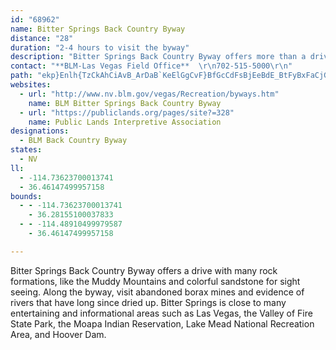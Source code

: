 ```yaml
---
id: "68962"
name: Bitter Springs Back Country Byway
distance: "28"
duration: "2-4 hours to visit the byway"
description: "Bitter Springs Back Country Byway offers more than a drive with many rock formations, like the Muddy Mountains and colorful sandstone for sightseeing."
contact: "**BLM-Las Vegas Field Office**  \r\n702-515-5000\r\n"
path: "ekp}Enlh{TzCkAhCiAvB_ArDaB`KeElGgCvF}BfGcCdFsBjEeBdE_BtFyBxFaCjGgCbLqEhJuDnJaEtF_ClF_C|FgClHyCnGeC~GmCdHqClFsBpGiCpGaCxFwBxIaDpFsBdHcCdIsC`A[r@Mz@Mb@K\\KLENGPKpCeA~@[pAi@jBs@pBw@~Am@bEiBpDeBNKRObCkAPQPOROPMZOhGkCzB}@bDmAtAi@z@]zA}@rCeBnAs@ZQRM^_@rBiBdAcA\\YPOTIb@SRKXWPOVQTURYhBkDzBeE`CmEjBiDlCuEdD}FrCwE~BwDjA_Bn@u@h@o@X]P[JYPs@Ta@R]N]Ha@Lk@FYLQb@m@l@u@l@e@d@Wd@IPEJETONOLQLa@Po@L]N]NQVOd@Q^KN@\\ITIh@MX?P@RBLHLJPVNTLTNJ\\RZFd@Jj@Jd@?jAKdAKd@IRGJAL?R?T?XEd@OZKVOZMRIJILSLG\\Kp@U\\GPAZ@^BZ?VANCLIRSLQJKHIHA^Ch@KZKn@Wv@a@l@[TQRMR?L?LMJILAFGP_@LWJKDML_@F_@H[Fc@Da@Bk@DwAFcB?i@Gu@Cy@A]@WBWB]?YB]?a@B]FUJe@FSDO?Q@[@W@U@QFYHWDODON]Te@P]FKHGHEd@KRIFKHOBQBUASCoAEu@?s@Hu@H_@H]PSTIJARDJHHN?ZAR?V?VN^Z`@PNLDRETSZk@`@m@Zc@LQJCHAZ@^NHHPN\\t@T\\JDP?NIFUBUC]C_@A[BQHGJ?\\^^n@X`@NRHHD@FADCRULMRUTYHQFQHYHYJMLKLMXMXKPMTULSRYV]Xc@LM\\Wr@g@bAo@d@]hA{@l@e@d@a@T_@PYJKHIHEL?HBFBDJDL@N?ZBLDJFJPLL@LAXEPK^c@f@o@j@kAl@gA\\o@d@y@R[p@{@l@k@RYT]JMJKTKPCPEPCHCHIRMNKLINS^s@\\q@\\q@RYV]Re@Re@Ve@RYZUXQRAPAf@Of@MRAHDFFLF`@TT\\RXPVZ`@R^Hd@Hp@@v@H^Nh@Rh@JXH\\Jv@H`@DPFLHHPJ`@LLDLFTDN@NJXLXJVFf@D^@ZBVGTSPMNIPCN?JHXRNPXPPFHJHRHb@Jv@BLFPZj@b@j@RVLHLDR@PCTGPAP?LFNHl@j@d@`@p@d@XRLJLPL`@J^JLHFx@Zr@RNBTBp@BrAGlACp@@P?PE`@OVM\\OVUNCP?PDHJJNJLRJRHVFPJPNFJJJJBPBPGNGRMNONKTITINERAR@VHLFHHLNHNHJFBPBLAPGRKVWR[\\o@FGHEr@_@HIRSLOLKLKDGJ]HUFOHMTQZINERGP@h@JTBj@Bf@@^AVA\\O\\Sv@e@`As@NMDEDQLk@TaA^_BHe@Lk@JMPGT?X?XFPJ`@LTJj@Rd@JT?VE\\MLEJ?H@J@b@IZKHGHKNINIVMPKPKJILAL?P?TCN?J@NDLFNJHFNBX?b@Bb@BLCHCNKJKLYFO?SAQEKCMGQCW@OFGNBN@^@d@BVBJ?JAPGLIPWPWNS\\[RQZYZYZOTILKREVMJKHKHGJEL?HDHFNBTFL@^CPA`@HTJXB`@JJ?JCNSLONQV]HQHEHEPIVOJCNAR?PETGRINMNS@MAIOUWUOSGQCOASDQBKHGPGZM`@KXEPILG^Y\\YRMRQ\\_@RYTa@LWHKXYPUHOR]JOHIJKROJEHIHIRa@Xq@Rk@\\s@LYXm@PYJMJKTQNEb@M|@Ob@Ob@S`@WXa@`@_AJYBYLe@P}@VeALg@DOVq@n@eB`@_A`@aAb@iAXq@V{@P{@Jw@DY?s@AsAIiDG}BKkBC{@?_@?s@ByA?S?K?S@QB]@UDOBW@U@UFKF]LeADy@HcAHy@Bk@?Y@_@BUFk@T{@HYRm@JUHMn@q@d@i@ZWX_@Ve@X]d@i@^a@LOZUb@c@`@a@h@k@\\a@JQDSHUBWAO?SDKh@_@~@o@JIFSFUBUD]Bc@H[Ha@D[@W?SGc@IWGe@E]A[?a@@_@Hq@He@Dk@@m@BmA?_@Bo@BWBSJi@Ns@F]@Q@O?UDOLYHSBKDSLU^c@FODO?]?a@?o@?Q@KDMTYHMJUDg@B[@SF]@OBUCQIg@Ea@Go@EWCOGc@Ga@CWAQ@]@g@Bk@Dg@Ha@Nu@V}@\\eATq@Xy@Pe@H[Je@Jm@Hg@@O?UAW?QBQHq@Hi@Da@Da@BS@OBMDOBO?]?]AY?W@OH]@Q@O?[BSDM@Q@KDIJO~A_D^YRCPWLOAI?UDYDWJm@FW?YBQBMJGDQHk@RkBJcALq@Bi@BU@MJGb@s@Jm@Fu@Bk@DSVYVYl@{@Nc@FYJc@Xk@v@}@l@q@NUP_@d@i@Xk@f@k@n@u@n@[\\U`Ay@h@q@h@wAr@sBt@}B^{BXcDHqBSyBm@aDAm@LgDP_D@eAH_ADg@NeBVeCFmADyAEuA?u@@{ANiB^iCNeA?i@GaAEs@c@_B_@_As@mB[}@e@_B]yAYeBI_BHyBd@cBTkAReB?qBCaCJmAX_BF}AJkBTaBViBT_BEeAO{@Me@Gq@?u@NmAJw@n@sB\\eATq@X[\\QdA_@p@SNUR]b@cAZo@\\U^Ib@Sl@e@f@s@X[h@aA|@oA|@gAbAeAt@m@^c@`Ay@t@gAf@}@Pa@Dc@@]De@Tk@RQr@k@lAMdAI`AWnAYj@U|@[xAm@tAWr@IjAQr@@TC\\MV?ZBTETCf@B`@Hf@@j@B\\Ed@KZI`@EV@l@Ad@Hl@En@Gh@Kd@Ev@?l@JlA^f@Tl@V`@LXEPIVWd@_@VOp@Ot@Gr@CREV?hAVn@X`Ah@d@^~@d@lABjBJxAFvAG^Bd@F`@N^Fl@Hv@Xr@NbAKp@KTKJKRIv@k@X_@v@q@n@c@`@c@`@a@l@g@h@[bA[`A[pAGvA?V@VG`@Ft@?ZGJMX]t@cAb@}@^eARk@Js@Pk@Xk@l@m@p@m@RYn@aA\\k@N]BSHi@La@\\q@Xk@Pq@`@kBLy@Aa@A_@Iq@OaAEa@Aa@@a@Jc@v@kAz@sALa@@Y@u@Nm@^q@Vi@N_@JWVg@NML_@RQXMXc@Tc@NYDa@Fc@Ji@Js@Dc@P{@Z{ARuAHiAHeAR{AZy@Xi@XsAl@}CVaA\\mAVk@\\WdA[\\Af@G|@Ux@[r@WRQPWZi@Ng@d@_BZqBv@mEz@mDn@kBl@oAbAiBdAkAr@q@z@cAh@u@N_@Ve@b@}@v@}AbAqBbA_B^w@Je@VcCTmCT_BRk@d@cBf@}ALyA?aAc@mBoAyEc@_C?eB?{BKsB?yAKsBHeBBg@Gk@a@sBc@iBGc@Au@UwBM}AOwA_@mAUy@Go@?gAFq@Lk@r@gBPs@HWB_@?]E[S]Qo@Ao@Co@GeADg@JgAH_A@s@E]Ky@I}@?gAHg@PiB\\yA^wAPu@No@Fs@Ca@OWIg@Go@?c@EuAMcAOmAc@gA_@k@[YI[]wBIe@EeAC}AVyAd@iB|AwGBc@G{@BqAFcBLqBJyBT_AEYEWASH_@t@oCb@aDZ{BHs@Jq@TeAR[\\YlDiBj@[XS^_@tByArAaAhAqB|@wANaACaBIy@Nk@L{@N{@Lg@R]d@Q`@[PeAFmBRwBNiBJ_CFqBJqA?yACyASwA[mBMYM[EW?_@Ae@u@wEMc@Kq@QWMWEWg@kBYuASu@sBuDQ]M[GUYe@i@y@M]_@o@WKUEKGA_@Ay@@q@DaB?s@Ie@k@qAc@q@Ui@Sk@G]W]QWQ]M[WUo@i@k@c@c@U]KW]i@}@q@cAo@y@i@y@a@k@]g@ESOy@Oy@Qi@_@g@_@_@QQi@{@_@k@W_@Y]U[MOMc@Q]Sk@]g@_@o@KWI[Is@M_ACY@_@BWFUNYF[Di@?e@Eo@IqACmAEkAAeAIs@Qs@]cAm@{AWw@_@cAo@_A]WSMmAe@y@c@]K]CU@WI[Qa@Ia@OY_@Se@Wq@Yg@]e@YS[K[@g@HcA?}@M_@Ue@[]Oa@WQSGQAKDy@?_ACq@Mq@Oi@ISSYGYSy@Ww@Q[Q_@[i@e@UgAQsAKw@U[K[Yc@_@o@s@g@q@_@Yi@a@o@a@_Ai@WOSYIOeAaAoAcAgAo@qAi@mBm@iBa@c@De@Zk@Po@R[Dc@RSJW@a@Am@?eBLqADiABaA@[GgAYu@Ck@Aa@GSGOOGW?YDq@Eu@Ba@@S"
websites:
  - url: "http://www.nv.blm.gov/vegas/Recreation/byways.htm"
    name: BLM Bitter Springs Back Country Byway
  - url: "https://publiclands.org/pages/site?=328"
    name: Public Lands Interpretive Association
designations:
  - BLM Back Country Byway
states:
  - NV
ll:
  - -114.73623700013741
  - 36.46147499957158
bounds:
  - - -114.73623700013741
    - 36.28155100037833
  - - -114.48910499979587
    - 36.46147499957158

---
```


Bitter Springs Back Country Byway offers a drive with many rock formations, like the Muddy Mountains and colorful sandstone for sight seeing.  Along the byway, visit abandoned borax mines and evidence of rivers that have long since dried up.  Bitter Springs is close to many entertaining and informational areas such as Las Vegas, the Valley of Fire State Park, the Moapa Indian Reservation, Lake Mead National Recreation Area, and Hoover Dam.

